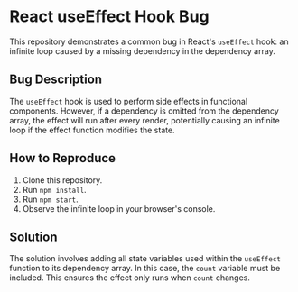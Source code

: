 # React useEffect Hook Bug

This repository demonstrates a common bug in React's `useEffect` hook: an infinite loop caused by a missing dependency in the dependency array. 

## Bug Description
The `useEffect` hook is used to perform side effects in functional components.  However, if a dependency is omitted from the dependency array, the effect will run after every render, potentially causing an infinite loop if the effect function modifies the state.

## How to Reproduce
1. Clone this repository.
2. Run `npm install`.
3. Run `npm start`.
4. Observe the infinite loop in your browser's console.

## Solution
The solution involves adding all state variables used within the `useEffect` function to its dependency array. In this case, the `count` variable must be included.  This ensures the effect only runs when `count` changes.